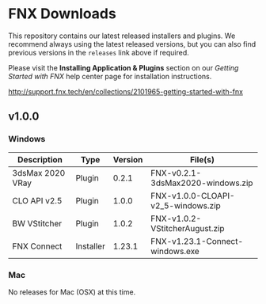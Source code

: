 # FNX Downloads
This repository contains our latest released installers and plugins. We recommend always using the latest released versions, but you can also find previous versions in the `releases` link above if required.

Please visit the **Installing Application & Plugins** section on our *Getting Started with FNX* help center page for installation instructions.

http://support.fnx.tech/en/collections/2101965-getting-started-with-fnx


## v1.0.0

### Windows

|Description|Type|Version|File(s)|
|-|-|-|-|
|3dsMax 2020 VRay|Plugin|0.2.1|FNX-v0.2.1-3dsMax2020-windows.zip|
|CLO API v2.5|Plugin|1.0.0|FNX-v1.0.0-CLOAPI-v2_5-windows.zip|
|BW VStitcher|Plugin|1.0.2|FNX-v1.0.2-VStitcherAugust.zip|
|FNX Connect|Installer|1.23.1|FNX-v1.23.1-Connect-windows.exe|

### Mac
No releases for Mac (OSX) at this time.